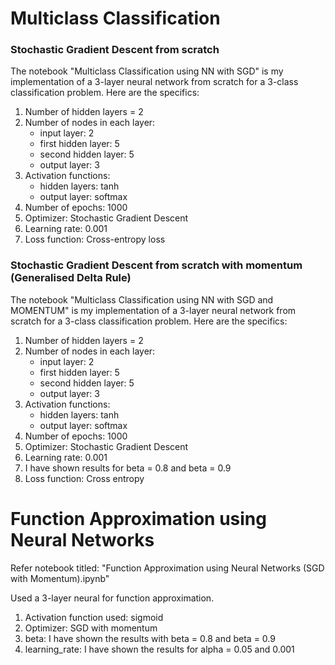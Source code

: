 # Multiclass Classification

### Stochastic Gradient Descent from scratch

The notebook "Multiclass Classification using NN with SGD" is my implementation of a 3-layer neural network from scratch for a 3-class classification problem. Here are the specifics:
1. Number of hidden layers = 2
2. Number of nodes in each layer:
    - input layer: 2
    - first hidden layer: 5
    - second hidden layer: 5
    - output layer: 3
3. Activation functions:
    - hidden layers: tanh
    - output layer: softmax
4. Number of epochs: 1000
5. Optimizer: Stochastic Gradient Descent
6. Learning rate: 0.001
7. Loss function: Cross-entropy loss
### Stochastic Gradient Descent from scratch with momentum (Generalised Delta Rule)

The notebook "Multiclass Classification using NN with SGD and MOMENTUM" is my implementation of a 3-layer neural network from scratch for a 3-class classification problem. Here are the specifics:
1. Number of hidden layers = 2
2. Number of nodes in each layer:
    - input layer: 2
    - first hidden layer: 5
    - second hidden layer: 5
    - output layer: 3
3. Activation functions:
    - hidden layers: tanh
    - output layer: softmax
4. Number of epochs: 1000
5. Optimizer: Stochastic Gradient Descent
6. Learning rate: 0.001
7. I have shown results for beta = 0.8 and beta = 0.9
8. Loss function: Cross entropy

# Function Approximation using Neural Networks

Refer notebook titled: "Function Approximation using Neural Networks (SGD with Momentum).ipynb"

Used a 3-layer neural for function approximation.
1. Activation function used: sigmoid
2. Optimizer: SGD with momentum
3. beta: I have shown the results with beta = 0.8 and beta = 0.9
4. learning_rate: I have shown the results for alpha = 0.05 and 0.001

